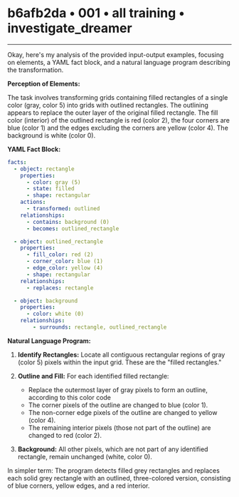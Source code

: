 # b6afb2da • 001 • all training • investigate_dreamer

---
Okay, here's my analysis of the provided input-output examples, focusing on elements, a YAML fact block, and a natural language program describing the transformation.

**Perception of Elements:**

The task involves transforming grids containing filled rectangles of a single color (gray, color 5) into grids with outlined rectangles.  The outlining appears to replace the outer layer of the original filled rectangle. The fill color (interior) of the outlined rectangle is red (color 2), the four corners are blue (color 1) and the edges excluding the corners are yellow (color 4). The background is white (color 0).

**YAML Fact Block:**



```yaml
facts:
  - object: rectangle
    properties:
      - color: gray (5)
      - state: filled
      - shape: rectangular
    actions:
      - transformed: outlined
    relationships:
      - contains: background (0)
      - becomes: outlined_rectangle

  - object: outlined_rectangle
    properties:
      - fill_color: red (2)
      - corner_color: blue (1)
      - edge_color: yellow (4)
      - shape: rectangular
    relationships:
      - replaces: rectangle

  - object: background
    properties:
      - color: white (0)
    relationships:
        - surrounds: rectangle, outlined_rectangle
```



**Natural Language Program:**

1.  **Identify Rectangles:** Locate all contiguous rectangular regions of gray (color 5) pixels within the input grid. These are the "filled rectangles."

2.  **Outline and Fill:** For each identified filled rectangle:
    *   Replace the outermost layer of gray pixels to form an outline, according to this color code
    * The corner pixels of the outline are changed to blue (color 1).
    *   The non-corner edge pixels of the outline are changed to yellow (color 4).
    *   The remaining interior pixels (those not part of the outline) are changed to red (color 2).

3.  **Background:** All other pixels, which are not part of any identified rectangle, remain unchanged (white, color 0).

In simpler term: The program detects filled grey rectangles and replaces each solid grey rectangle with an outlined, three-colored version, consisting of blue corners, yellow edges, and a red interior.

